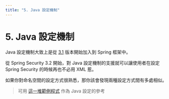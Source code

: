 ```yaml
---
title: "5. Java 設定機制"
---
```


# 5. Java 設定機制

Java 設定機制大致上是從 [3.1](https://docs.spring.io/spring/docs/3.1.x/spring-framework-reference/html/beans.html#beans-java) 版本開始加入到 Spring 框架中。

從 Spring Security 3.2 開始，對 Java 設定機制的支援就可以讓使用者在設定 Spring Security 的時候再也不必用 XML 惹。

如果你對命名空間的設定方式很熟悉，那你該會發現兩種設定方式間有多處相似。

> 可用 [這一堆範例程式](https://github.com/spring-projects/spring-security/tree/master/samples/javaconfig) 作為 Java 設定的參考